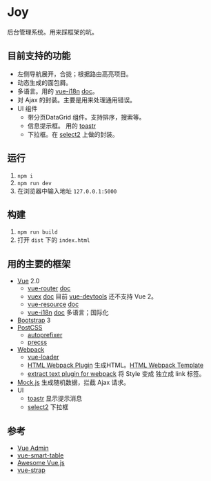 # Joy
后台管理系统。用来踩框架的坑。

## 目前支持的功能
* 左侧导航展开，合拢；根据路由高亮项目。
* 动态生成的面包屑。
* 多语言。用的 [vue-i18n](https://github.com/kazupon/vue-i18n) [doc](https://kazupon.github.io/vue-i18n/)。
* 对 Ajax 的封装。主要是用来处理通用错误。
* UI 组件
  * 带分页DataGrid 组件。支持排序，搜索等。
  * 信息提示框。 用的 [toastr](https://github.com/CodeSeven/toastr)
  * 下拉框。在 [select2](https://github.com/select2/select2) 上做的封装。

## 运行
1. `npm i`
1. `npm run dev`
1. 在浏览器中输入地址 `127.0.0.1:5000`

## 构建
1. `npm run build`
1. 打开 `dist` 下的 `index.html`

## 用的主要的框架
* [Vue](http://vuejs.org/) 2.0
    * [vue-router](https://github.com/vuejs/vue-router) [doc](http://router.vuejs.org/zh-cn/index.html)
    * [vuex](https://github.com/vuejs/vuex) [doc](http://vuex.vuejs.org/en/index.html) 目前 [vue-devtools](https://github.com/vuejs/vue-devtools) 还不支持 Vue 2。
    * [vue-resource](https://github.com/vuejs/vue-resource) [doc](https://github.com/vuejs/vue-resource/tree/master/docs)
    * [vue-i18n](https://github.com/kazupon/vue-i18n) [doc](https://kazupon.github.io/vue-i18n/) 多语言；国际化
* [Bootstrap](http://getbootstrap.com/) 3
* [PostCSS](http://postcss.org/)
  * [autoprefixer](https://github.com/postcss/autoprefixer)
  * [precss](https://github.com/jonathantneal/precss)
* [Webpack](http://webpack.github.io/)
    * [vue-loader](http://vue-loader.vuejs.org/en/index.html)
    * [HTML Webpack Plugin](https://github.com/ampedandwired/html-webpack-plugin) 生成HTML。[HTML Webpack Template](https://github.com/jaketrent/html-webpack-template#html-webpack-template)
    * [extract text plugin for webpack](https://github.com/webpack/extract-text-webpack-plugin/blob/webpack-1/README.md) 将 Style 变成 独立成 link 标签。
* [Mock.js](http://mockjs.com/) 生成随机数据，拦截 Ajax 请求。
* UI
  * [toastr](https://github.com/CodeSeven/toastr) 显示提示消息
  * [select2](https://github.com/select2/select2) 下拉框



## 参考
* [Vue Admin](https://github.com/fundon/vue-admin)
* [vue-smart-table](https://github.com/gurghet/vue-smart-table)
* [Awesome Vue.js](https://github.com/vuejs/awesome-vue)
* [vue-strap](https://github.com/yuche/vue-strap)